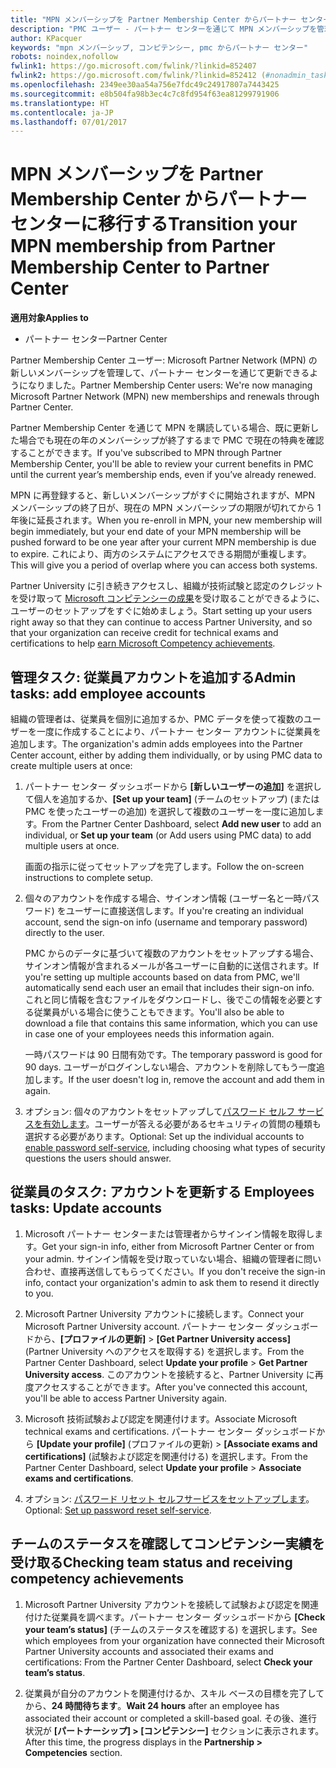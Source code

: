```yaml
---
title: "MPN メンバーシップを Partner Membership Center からパートナー センターに移行する"
description: "PMC ユーザー - パートナー センターを通じて MPN メンバーシップを管理できるようになりました。 次の手順に従ってください。"
author: KPacquer
keywords: "mpn メンバーシップ, コンピテンシー, pmc からパートナー センター"
robots: noindex,nofollow
fwlink1: https://go.microsoft.com/fwlink/?linkid=852407
fwlink2: https://go.microsoft.com/fwlink/?linkid=852412 (#nonadmin_tasks)
ms.openlocfilehash: 2349ee30aa54a756e7fdc49c24917807a7443425
ms.sourcegitcommit: e8b504fa98b3ec4c7c8fd954f63ea81299791906
ms.translationtype: HT
ms.contentlocale: ja-JP
ms.lasthandoff: 07/01/2017
---
```

# <a name="transition-your-mpn-membership-from-partner-membership-center-to-partner-center"></a><span data-ttu-id="736b5-105">MPN メンバーシップを Partner Membership Center からパートナー センターに移行する</span><span class="sxs-lookup"><span data-stu-id="736b5-105">Transition your MPN membership from Partner Membership Center to Partner Center</span></span>

**<span data-ttu-id="736b5-106">適用対象</span><span class="sxs-lookup"><span data-stu-id="736b5-106">Applies to</span></span>**
-  <span data-ttu-id="736b5-107">パートナー センター</span><span class="sxs-lookup"><span data-stu-id="736b5-107">Partner Center</span></span>

<span data-ttu-id="736b5-108">Partner Membership Center ユーザー: Microsoft Partner Network (MPN) の新しいメンバーシップを管理して、パートナー センターを通じて更新できるようになりました。</span><span class="sxs-lookup"><span data-stu-id="736b5-108">Partner Membership Center users: We're now managing Microsoft Partner Network (MPN) new memberships and renewals through Partner Center.</span></span>  

<span data-ttu-id="736b5-109">Partner Membership Center を通じて MPN を購読している場合、既に更新した場合でも現在の年のメンバーシップが終了するまで PMC で現在の特典を確認することができます。</span><span class="sxs-lookup"><span data-stu-id="736b5-109">If you've subscribed to MPN through Partner Membership Center, you'll be able to review your current benefits in PMC until the current year’s membership ends, even if you’ve already renewed.</span></span> 

<span data-ttu-id="736b5-110">MPN に再登録すると、新しいメンバーシップがすぐに開始されますが、MPN メンバーシップの終了日が、現在の MPN メンバーシップの期限が切れてから 1 年後に延長されます。</span><span class="sxs-lookup"><span data-stu-id="736b5-110">When you re-enroll in MPN, your new membership will begin immediately, but your end date of your MPN membership will be pushed forward to be one year after your current MPN membership is due to expire.</span></span> <span data-ttu-id="736b5-111">これにより、両方のシステムにアクセスできる期間が重複します。</span><span class="sxs-lookup"><span data-stu-id="736b5-111">This will give you a period of overlap where you can access both systems.</span></span>

<span data-ttu-id="736b5-112">Partner University に引き続きアクセスし、組織が技術試験と認定のクレジットを受け取って [Microsoft コンピテンシーの成果](competencies.md)を受け取ることができるように、ユーザーのセットアップをすぐに始めましょう。</span><span class="sxs-lookup"><span data-stu-id="736b5-112">Start setting up your users right away so that they can continue to access Partner University, and so that your organization can receive credit for technical exams and certifications to help [earn Microsoft Competency achievements](competencies.md).</span></span> 

## <a name="admin-tasks-add-employee-accounts"></a><span data-ttu-id="736b5-113">管理タスク: 従業員アカウントを追加する</span><span class="sxs-lookup"><span data-stu-id="736b5-113">Admin tasks: add employee accounts</span></span>

<span data-ttu-id="736b5-114">組織の管理者は、従業員を個別に追加するか、PMC データを使って複数のユーザーを一度に作成することにより、パートナー センター アカウントに従業員を追加します。</span><span class="sxs-lookup"><span data-stu-id="736b5-114">The organization's admin adds employees into the Partner Center account, either by adding them individually, or by using PMC data to create multiple users at once:</span></span>

1.  <span data-ttu-id="736b5-115">パートナー センター ダッシュボードから **[新しいユーザーの追加]** を選択して個人を追加するか、**[Set up your team]** (チームのセットアップ) (または PMC を使ったユーザーの追加) を選択して複数のユーザーを一度に追加します。</span><span class="sxs-lookup"><span data-stu-id="736b5-115">From the Partner Center Dashboard, select **Add new user** to add an individual, or **Set up your team** (or Add users using PMC data) to add multiple users at once.</span></span>
    
    <span data-ttu-id="736b5-116">画面の指示に従ってセットアップを完了します。</span><span class="sxs-lookup"><span data-stu-id="736b5-116">Follow the on-screen instructions to complete setup.</span></span>

2.  <span data-ttu-id="736b5-117">個々のアカウントを作成する場合、サインオン情報 (ユーザー名と一時パスワード) をユーザーに直接送信します。</span><span class="sxs-lookup"><span data-stu-id="736b5-117">If you're creating an individual account, send the sign-on info (username and temporary password) directly to the user.</span></span>

    <span data-ttu-id="736b5-118">PMC からのデータに基づいて複数のアカウントをセットアップする場合、サインオン情報が含まれるメールが各ユーザーに自動的に送信されます。</span><span class="sxs-lookup"><span data-stu-id="736b5-118">If you're setting up multiple accounts based on data from PMC, we'll automatically send each user an email that includes their sign-on info.</span></span> <span data-ttu-id="736b5-119">これと同じ情報を含むファイルをダウンロードし、後でこの情報を必要とする従業員がいる場合に使うこともできます。</span><span class="sxs-lookup"><span data-stu-id="736b5-119">You'll also be able to download a file that contains this same information, which you can use in case one of your employees needs this information again.</span></span>

    <span data-ttu-id="736b5-120">一時パスワードは 90 日間有効です。</span><span class="sxs-lookup"><span data-stu-id="736b5-120">The temporary password is good for 90 days.</span></span> <span data-ttu-id="736b5-121">ユーザーがログインしない場合、アカウントを削除してもう一度追加します。</span><span class="sxs-lookup"><span data-stu-id="736b5-121">If the user doesn't log in, remove the account and add them in again.</span></span>

3.  <span data-ttu-id="736b5-122">オプション: 個々のアカウントをセットアップして[パスワード セルフ サービスを有効します](https://docs.microsoft.com/azure/active-directory/active-directory-passwords-getting-started)。ユーザーが答える必要があるセキュリティの質問の種類も選択する必要があります。</span><span class="sxs-lookup"><span data-stu-id="736b5-122">Optional: Set up the individual accounts to [enable password self-service](https://docs.microsoft.com/azure/active-directory/active-directory-passwords-getting-started), including choosing what types of security questions the users should answer.</span></span> 

## <span data-ttu-id="736b5-123"><a href="" id="nonadmin_tasks"></a>従業員のタスク: アカウントを更新する</span><span class="sxs-lookup"><span data-stu-id="736b5-123"><a href="" id="nonadmin_tasks"></a> Employees tasks: Update accounts</span></span>

1.  <span data-ttu-id="736b5-124">Microsoft パートナー センターまたは管理者からサインイン情報を取得します。</span><span class="sxs-lookup"><span data-stu-id="736b5-124">Get your sign-in info, either from Microsoft Partner Center or from your admin.</span></span> <span data-ttu-id="736b5-125">サインイン情報を受け取っていない場合、組織の管理者に問い合わせ、直接再送信してもらってください。</span><span class="sxs-lookup"><span data-stu-id="736b5-125">If you don't receive the sign-in info, contact your organization's admin to ask them to resend it directly to you.</span></span> 

2.  <span data-ttu-id="736b5-126">Microsoft Partner University アカウントに接続します。</span><span class="sxs-lookup"><span data-stu-id="736b5-126">Connect your Microsoft Partner University account.</span></span> <span data-ttu-id="736b5-127">パートナー センター ダッシュボードから、**[プロファイルの更新]** > **[Get Partner University access]** (Partner University へのアクセスを取得する) を選択します。</span><span class="sxs-lookup"><span data-stu-id="736b5-127">From the Partner Center Dashboard, select **Update your profile** > **Get Partner University access**.</span></span>  <span data-ttu-id="736b5-128">このアカウントを接続すると、Partner University に再度アクセスすることができます。</span><span class="sxs-lookup"><span data-stu-id="736b5-128">After you've connected this account, you'll be able to access Partner University again.</span></span>

3.  <span data-ttu-id="736b5-129">Microsoft 技術試験および認定を関連付けます。</span><span class="sxs-lookup"><span data-stu-id="736b5-129">Associate Microsoft technical exams and certifications.</span></span> <span data-ttu-id="736b5-130">パートナー センター ダッシュボードから **[Update your profile]** (プロファイルの更新) > **[Associate exams and certifications]** (試験および認定を関連付ける) を選択します。</span><span class="sxs-lookup"><span data-stu-id="736b5-130">From the Partner Center Dashboard, select **Update your profile** > **Associate exams and certifications**.</span></span> 

4.  <span data-ttu-id="736b5-131">オプション: [パスワード リセット セルフサービスをセットアップします](https://docs.microsoft.com/en-us/azure/active-directory/active-directory-passwords-update-your-own-password)。</span><span class="sxs-lookup"><span data-stu-id="736b5-131">Optional: [Set up password reset self-service](https://docs.microsoft.com/en-us/azure/active-directory/active-directory-passwords-update-your-own-password).</span></span>

## <a name="checking-team-status-and-receiving-competency-achievements"></a><span data-ttu-id="736b5-132">チームのステータスを確認してコンピテンシー実績を受け取る</span><span class="sxs-lookup"><span data-stu-id="736b5-132">Checking team status and receiving competency achievements</span></span>

1.  <span data-ttu-id="736b5-133">Microsoft Partner University アカウントを接続して試験および認定を関連付けた従業員を調べます。パートナー センター ダッシュボードから **[Check your team’s status]** (チームのステータスを確認する) を選択します。</span><span class="sxs-lookup"><span data-stu-id="736b5-133">See which employees from your organization have connected their Microsoft Partner University accounts and associated their exams and certifications: From the Partner Center Dashboard, select **Check your team’s status**.</span></span>

2.  <span data-ttu-id="736b5-134">従業員が自分のアカウントを関連付けるか、スキル ベースの目標を完了してから、**24 時間待ちます**。</span><span class="sxs-lookup"><span data-stu-id="736b5-134">**Wait 24 hours** after an employee has associated their account or completed a skill-based goal.</span></span> <span data-ttu-id="736b5-135">その後、進行状況が **[パートナーシップ] > [コンピテンシー]** セクションに表示されます。</span><span class="sxs-lookup"><span data-stu-id="736b5-135">After this time, the progress displays in the  **Partnership > Competencies** section.</span></span>
